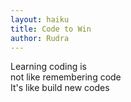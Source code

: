 ```yaml
---
layout: haiku
title: Code to Win
author: Rudra
---
```


Learning coding is<br>
not like remembering code<br>
It's like build new codes<br>
